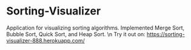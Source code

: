 # Sorting-Visualizer

Application for visualizing sorting algorithms. Implemented Merge Sort, Bubble Sort, Quick Sort, and Heap Sort. \n
Try it out on: https://sorting-visualizer-888.herokuapp.com/
